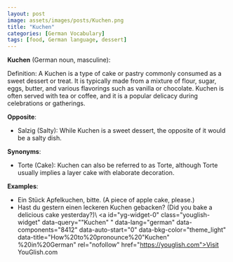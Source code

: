 ```yaml
---
layout: post
image: assets/images/posts/Kuchen.png
title: "Kuchen" 
categories: [German Vocabulary]
tags: [food, German language, dessert]
---
```


**Kuchen** (German noun, masculine): 

Definition: A Kuchen is a type of cake or pastry commonly consumed as a sweet dessert or treat. It is typically made from a mixture of flour, sugar, eggs, butter, and various flavorings such as vanilla or chocolate. Kuchen is often served with tea or coffee, and it is a popular delicacy during celebrations or gatherings. 

**Opposite**: 

- Salzig (Salty): While Kuchen is a sweet dessert, the opposite of it would be a salty dish. 

**Synonyms**: 

- Torte (Cake): Kuchen can also be referred to as Torte, although Torte usually implies a layer cake with elaborate decoration. 

**Examples**: 

- Ein Stück Apfelkuchen, bitte. (A piece of apple cake, please.)
- Hast du gestern einen leckeren Kuchen gebacken? (Did you bake a delicious cake yesterday?)\ <a id="yg-widget-0" class="youglish-widget" data-query=""Kuchen" " data-lang="german" data-components="8412" data-auto-start="0" data-bkg-color="theme_light" data-title="How%20to%20pronounce%20"Kuchen" %20in%20German"  rel="nofollow" href="https://youglish.com">Visit YouGlish.com</a><script async src="https://youglish.com/public/emb/widget.js" charset="utf-8"></script>